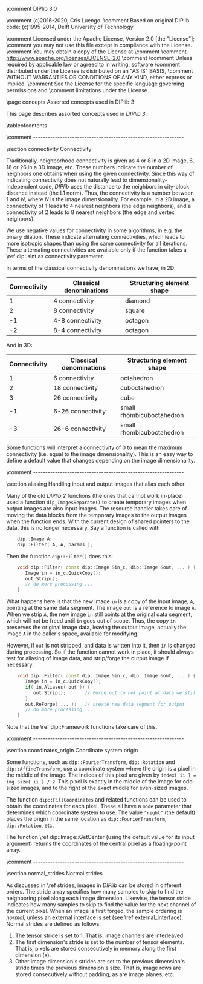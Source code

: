 \comment DIPlib 3.0

\comment (c)2016-2020, Cris Luengo.
\comment Based on original DIPlib code: (c)1995-2014, Delft University of Technology.

\comment Licensed under the Apache License, Version 2.0 [the "License"];
\comment you may not use this file except in compliance with the License.
\comment You may obtain a copy of the License at
\comment 
\comment    http://www.apache.org/licenses/LICENSE-2.0
\comment 
\comment Unless required by applicable law or agreed to in writing, software
\comment distributed under the License is distributed on an "AS IS" BASIS,
\comment WITHOUT WARRANTIES OR CONDITIONS OF ANY KIND, either express or implied.
\comment See the License for the specific language governing permissions and
\comment limitations under the License.


\page concepts Assorted concepts used in DIPlib 3

This page describes assorted concepts used in *DIPlib 3*.

\tableofcontents


\comment --------------------------------------------------------------

\section connectivity Connectivity

Traditionally, neighborhood connectivity is given as 4 or 8 in a 2D image, 6, 18 or 26
in a 3D image, etc. These numbers indicate the number of neighbors one obtains when
using the given connectivity. Since this way of indicating connectivity does not naturally
lead to dimensionality-independent code, *DIPlib* uses the distance to the neighbors in
city-block distance instead (the L1 norm). Thus, the connectivity is a number between
1 and *N*, where *N* is the image dimensionality. For example, in a 2D image,
a connectivity of 1 leads to 4 nearest neighbors (the edge neighbors), and a connectivity
of 2 leads to 8 nearest neighbors (the edge and vertex neighbors).

We use negative values for connectivity in some algorithms, in e.g. the binary dilation.
These indicate alternating connectivities, which leads to more isotropic shapes than
using the same connectivity for all iterations. These alternating connectivities are
available only if the function takes a \ref dip::sint as connectivity parameter.

In terms of the classical connectivity denominations we have, in 2D:

Connectivity | Classical denominations | Structuring element shape
------------ | ----------------------- | -------------------------
1            | 4 connectivity          | diamond
2            | 8 connectivity          | square
-1           | 4-8 connectivity        | octagon
-2           | 8-4 connectivity        | octagon

And in 3D:

Connectivity | Classical denominations | Structuring element shape
------------ | ----------------------- | -------------------------
1            | 6 connectivity          | octahedron
2            | 18 connectivity         | cuboctahedron
3            | 26 connectivity         | cube
-1           | 6-26 connectivity       | small rhombicuboctahedron
-3           | 26-6 connectivity       | small rhombicuboctahedron

Some functions will interpret a connectivity of 0 to mean the maximum connectivity
(i.e. equal to the image dimensionality). This is an easy way to define a default
value that changes depending on the image dimensionality.


\comment --------------------------------------------------------------

\section aliasing Handling input and output images that alias each other

Many of the old *DIPlib 2* functions (the ones that cannot work
in-place) used a function `dip_ImagesSeparate()` to create temporary images
when output images are also input images. The resource handler takes
care of moving the data blocks from the temporary images to the output
images when the function ends. With the current design of shared pointers
to the data, this is no longer necessary. Say a function is called with

```cpp
    dip::Image A;
    dip::Filter( A, A, params );
```

Then the function `dip::Filter()` does this:

```cpp
    void dip::Filter( const dip::Image &in_c, dip::Image &out, ... ) {
       Image in = in_c.QuickCopy();
       out.Strip();
       // do more processing ...
    }
```

What happens here is that the new image `in` is a copy of the input image, `A`,
pointing at the same data segment. The image `out` is a reference to image `A`.
When we strip `A`, the new image `in` still points at the original data segment,
which will not be freed until `in` goes out of scope. Thus, the copy `in`
preserves the original image data, leaving the output image, actually the
image `A` in the caller's space, available for modifying.

However, if `out` is not stripped, and data is written into it, then `in` is
changed during processing. So if the function cannot work in place, it should
always test for aliasing of image data, and strip/forge the output image if
necessary:

```cpp
    void dip::Filter( const dip::Image &in_c, dip::Image &out, ... ) {
       Image in = in_c.QuickCopy();
       if( in.Aliases( out )) {
          out.Strip();       // Force out to not point at data we still need
       }
       out.ReForge( ... );   // create new data segment for output
       // do more processing ...
    }
```

Note that the \ref dip::Framework functions take care of this.


\comment --------------------------------------------------------------

\section coordinates_origin Coordinate system origin

Some functions, such as `dip::FourierTransform`, `dip::Rotation` and
`dip::AffineTransform`, use a coordinate system where the origin is a pixel
in the middle of the image. The indices of this pixel are given by
`index[ ii ] = img.Size( ii ) / 2`. This pixel is exactly in the middle of the
image for odd-sized images, and to the right of the exact middle for
even-sized images.

The function `dip::FillCoordinates` and related functions can be used to
obtain the coordinates for each pixel. These all have a `mode` parameter
that determines which coordinate system to use. The value `"right"` (the
default) places the origin in the same location as `dip::FourierTransform`,
`dip::Rotation`, etc.

The function \ref dip::Image::GetCenter (using the default value for its input
argument) returns the coordinates of the central pixel as a floating-point array.


\comment --------------------------------------------------------------

\section normal_strides Normal strides

As discussed in \ref strides, images in *DIPlib* can be stored in different orders.
The stride array specifies how many samples to skip to find the neighboring pixel
along each image dimension. Likewise, the tensor stride indicates how many samples
to skip to find the value for the next channel of the current pixel. When an image
is first forged, the sample ordering is *normal*, unless an external interface
is set (see \ref external_interface). Normal strides are defined as follows:

1. The tensor stride is set to 1. That is, image channels are interleaved.
2. The first dimension's stride is set to the number of tensor elements. That is,
   pixels are stored consecutively in memory along the first dimension (x).
3. Other image dimension's strides are set to the previous dimension's
   stride times the previous dimension's size. That is, image rows are stored
   consecutively without padding, as are image planes, etc.

